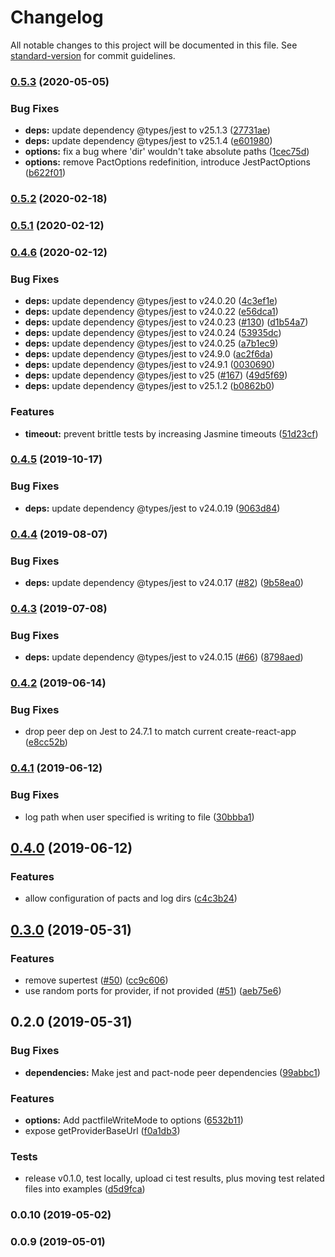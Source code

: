# Changelog

All notable changes to this project will be documented in this file. See [standard-version](https://github.com/conventional-changelog/standard-version) for commit guidelines.

### [0.5.3](https://github.com/pact-foundation/jest-pact/compare/v0.5.2...v0.5.3) (2020-05-05)


### Bug Fixes

* **deps:** update dependency @types/jest to v25.1.3 ([27731ae](https://github.com/pact-foundation/jest-pact/commit/27731aea77ad2a76c290f2d7a9a35730d6f537bc))
* **deps:** update dependency @types/jest to v25.1.4 ([e601980](https://github.com/pact-foundation/jest-pact/commit/e601980b0b61cb0f6d33cb5cd4deccaaefe22eec))
* **options:** fix a bug where 'dir' wouldn't take absolute paths ([1cec75d](https://github.com/pact-foundation/jest-pact/commit/1cec75d4673a250a3c96ba0385262ebfecaf7e11))
* **options:** remove PactOptions redefinition, introduce JestPactOptions ([b622f01](https://github.com/pact-foundation/jest-pact/commit/b622f0171799745d6aeaf4a3924367f413b3b334))

### [0.5.2](https://github.com/YOU54F/jest-pact/compare/v0.5.1...v0.5.2) (2020-02-18)

### [0.5.1](https://github.com/YOU54F/jest-pact/compare/v0.4.6...v0.5.1) (2020-02-12)

### [0.4.6](https://github.com/YOU54F/jest-pact/compare/v0.4.5...v0.4.6) (2020-02-12)


### Bug Fixes

* **deps:** update dependency @types/jest to v24.0.20 ([4c3ef1e](https://github.com/YOU54F/jest-pact/commit/4c3ef1e))
* **deps:** update dependency @types/jest to v24.0.22 ([e56dca1](https://github.com/YOU54F/jest-pact/commit/e56dca1))
* **deps:** update dependency @types/jest to v24.0.23 ([#130](https://github.com/YOU54F/jest-pact/issues/130)) ([d1b54a7](https://github.com/YOU54F/jest-pact/commit/d1b54a7))
* **deps:** update dependency @types/jest to v24.0.24 ([53935dc](https://github.com/YOU54F/jest-pact/commit/53935dc))
* **deps:** update dependency @types/jest to v24.0.25 ([a7b1ec9](https://github.com/YOU54F/jest-pact/commit/a7b1ec9))
* **deps:** update dependency @types/jest to v24.9.0 ([ac2f6da](https://github.com/YOU54F/jest-pact/commit/ac2f6da))
* **deps:** update dependency @types/jest to v24.9.1 ([0030690](https://github.com/YOU54F/jest-pact/commit/0030690))
* **deps:** update dependency @types/jest to v25 ([#167](https://github.com/YOU54F/jest-pact/issues/167)) ([49d5f69](https://github.com/YOU54F/jest-pact/commit/49d5f69))
* **deps:** update dependency @types/jest to v25.1.2 ([b0862b0](https://github.com/YOU54F/jest-pact/commit/b0862b0))


### Features

* **timeout:** prevent brittle tests by increasing Jasmine timeouts ([51d23cf](https://github.com/YOU54F/jest-pact/commit/51d23cf))

### [0.4.5](https://github.com/YOU54F/jest-pact/compare/v0.4.4...v0.4.5) (2019-10-17)


### Bug Fixes

* **deps:** update dependency @types/jest to v24.0.19 ([9063d84](https://github.com/YOU54F/jest-pact/commit/9063d84))



### [0.4.4](https://github.com/YOU54F/jest-pact/compare/v0.4.3...v0.4.4) (2019-08-07)


### Bug Fixes

* **deps:** update dependency @types/jest to v24.0.17 ([#82](https://github.com/YOU54F/jest-pact/issues/82)) ([9b58ea0](https://github.com/YOU54F/jest-pact/commit/9b58ea0))



### [0.4.3](https://github.com/YOU54F/jest-pact/compare/v0.4.2...v0.4.3) (2019-07-08)


### Bug Fixes

* **deps:** update dependency @types/jest to v24.0.15 ([#66](https://github.com/YOU54F/jest-pact/issues/66)) ([8798aed](https://github.com/YOU54F/jest-pact/commit/8798aed))



### [0.4.2](https://github.com/YOU54F/jest-pact/compare/v0.3.0...v0.4.2) (2019-06-14)


### Bug Fixes

* drop peer dep on Jest to 24.7.1 to match current create-react-app ([e8cc52b](https://github.com/YOU54F/jest-pact/commit/e8cc52b))



### [0.4.1](https://github.com/YOU54F/jest-pact/compare/v0.4.0...v0.4.1) (2019-06-12)


### Bug Fixes

* log path when user specified is writing to file ([30bbba1](https://github.com/YOU54F/jest-pact/commit/30bbba1))



## [0.4.0](https://github.com/YOU54F/jest-pact/compare/v0.3.0...v0.4.0) (2019-06-12)


### Features

* allow configuration of pacts and log dirs ([c4c3b24](https://github.com/YOU54F/jest-pact/commit/c4c3b24))



## [0.3.0](https://github.com/YOU54F/jest-pact/compare/v0.2.0...v0.3.0) (2019-05-31)


### Features

* remove supertest ([#50](https://github.com/YOU54F/jest-pact/issues/50)) ([cc9c606](https://github.com/YOU54F/jest-pact/commit/cc9c606))
* use random ports for provider, if not provided ([#51](https://github.com/YOU54F/jest-pact/issues/51)) ([aeb75e6](https://github.com/YOU54F/jest-pact/commit/aeb75e6))



## 0.2.0 (2019-05-31)


### Bug Fixes

* **dependencies:** Make jest and pact-node peer dependencies ([99abbc1](https://github.com/YOU54F/jest-pact/commit/99abbc1))


### Features

* **options:** Add pactfileWriteMode to options ([6532b11](https://github.com/YOU54F/jest-pact/commit/6532b11))
* expose getProviderBaseUrl ([f0a1db3](https://github.com/YOU54F/jest-pact/commit/f0a1db3))


### Tests

* release v0.1.0, test locally, upload ci test results, plus moving test related files into examples ([d5d9fca](https://github.com/YOU54F/jest-pact/commit/d5d9fca))



### 0.0.10 (2019-05-02)



### 0.0.9 (2019-05-01)
